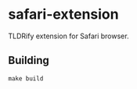 safari-extension
=================

TLDRify extension for Safari browser.

## Building

    make build

